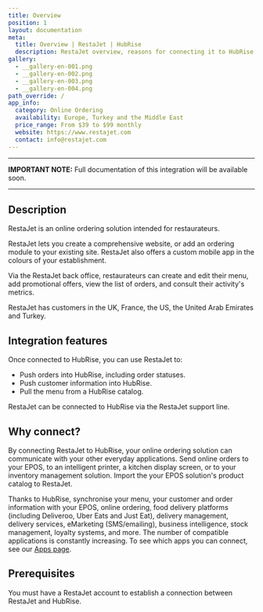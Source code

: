 ```yaml
---
title: Overview
position: 1
layout: documentation
meta:
  title: Overview | RestaJet | HubRise
  description: RestaJet overview, reasons for connecting it to HubRise and summary of integrated features. Synchronise data between RestaJet, your EPOS and your other apps.
gallery:
  - __gallery-en-001.png
  - __gallery-en-002.png
  - __gallery-en-003.png
  - __gallery-en-004.png
path_override: /
app_info:
  category: Online Ordering
  availability: Europe, Turkey and the Middle East
  price_range: From $39 to $99 monthly
  website: https://www.restajet.com
  contact: info@restajet.com
---
```


---

**IMPORTANT NOTE:** Full documentation of this integration will be available soon.

---

## Description

RestaJet is an online ordering solution intended for restaurateurs.

RestaJet lets you create a comprehensive website, or add an ordering module to your existing site. RestaJet also offers a custom mobile app in the colours of your establishment.

Via the RestaJet back office, restaurateurs can create and edit their menu, add promotional offers, view the list of orders, and consult their activity's metrics.

RestaJet has customers in the UK, France, the US, the United Arab Emirates and Turkey.

## Integration features

Once connected to HubRise, you can use RestaJet to:

- Push orders into HubRise, including order statuses.
- Push customer information into HubRise.
- Pull the menu from a HubRise catalog.

RestaJet can be connected to HubRise via the RestaJet support line.

## Why connect?

By connecting RestaJet to HubRise, your online ordering solution can communicate with your other everyday applications. Send online orders to your EPOS, to an intelligent printer, a kitchen display screen, or to your inventory management solution. Import the your EPOS solution's product catalog to RestaJet.

Thanks to HubRise, synchronise your menu, your customer and order information with your EPOS, online ordering, food delivery platforms (including Deliveroo, Uber Eats and Just Eat), delivery management, delivery services, eMarketing (SMS/emailing), business intelligence, stock management, loyalty systems, and more. The number of compatible applications is constantly increasing. To see which apps you can connect, see our [Apps page](/apps).

## Prerequisites

You must have a RestaJet account to establish a connection between RestaJet and HubRise.
